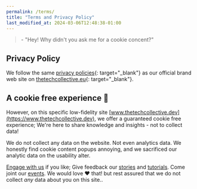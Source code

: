 ```yaml
---
permalink: /terms/
title: "Terms and Privacy Policy"
last_modified_at: 2024-03-06T12:48:38-01:00
---
```


> \- "Hey! Why didn't you ask me for a cookie concent?"

## Privacy Policy

We follow the same [privacy policies](https://thetechcollective.eu/data-protection-policy){: target="_blank"} as our official brand web site on [thetechcollective.eu](https://thetechcollective.eu){: target="_blank"}.

## A cookie free experience 🍪

However, on this specific low-fidelity site [www.thetechcollective.dev](https://www.thetechcollective.dev), we offer a guaranteed cookie free experience; We're here to share knowledge and insights - not to collect data!

We do not collect any data on the website. Not even analytics data. We honestly find cookie content popups annoying, and we sacrificed our analytic data on the usability alter.

[Engage with us](/contact/) if you like; Give feedback our [stories](/stories/) and [tutorials](/tutorials/). Come joint our [events](/events/). We would love ❤️ that! but rest assured that we do not collect _any_ data about you on this site..
